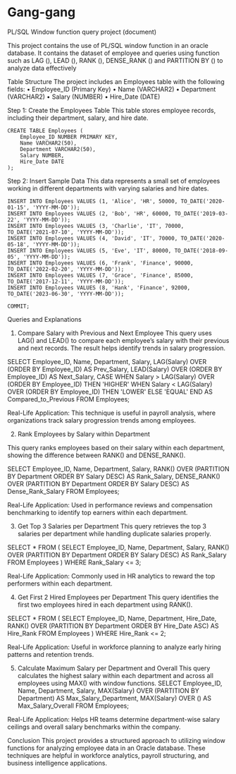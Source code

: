 # Gang-gang
PL/SQL Window function query project (document)

This project contains the use of PL/SQL window function in an oracle database. It contains the dataset of employee and queries using function such as LAG (), LEAD (), RANK (), DENSE_RANK () and PARTITION BY () to analyze data effectively 
 

Table Structure
The project includes an Employees table with the following fields:
•	Employee_ID (Primary Key)
•	Name (VARCHAR2)
•	Department (VARCHAR2)
•	Salary (NUMBER)
•	Hire_Date (DATE)

Step 1: Create the Employees Table
This table stores employee records, including their department, salary, and hire date.

```
CREATE TABLE Employees (
    Employee_ID NUMBER PRIMARY KEY,
    Name VARCHAR2(50),
    Department VARCHAR2(50),
    Salary NUMBER,
    Hire_Date DATE
);
```
Step 2: Insert Sample Data
This data represents a small set of employees working in different departments with varying salaries and hire dates.

```
INSERT INTO Employees VALUES (1, 'Alice', 'HR', 50000, TO_DATE('2020-01-15', 'YYYY-MM-DD'));
INSERT INTO Employees VALUES (2, 'Bob', 'HR', 60000, TO_DATE('2019-03-22', 'YYYY-MM-DD'));
INSERT INTO Employees VALUES (3, 'Charlie', 'IT', 70000, TO_DATE('2021-07-10', 'YYYY-MM-DD'));
INSERT INTO Employees VALUES (4, 'David', 'IT', 70000, TO_DATE('2020-05-18', 'YYYY-MM-DD'));
INSERT INTO Employees VALUES (5, 'Eve', 'IT', 80000, TO_DATE('2018-09-05', 'YYYY-MM-DD'));
INSERT INTO Employees VALUES (6, 'Frank', 'Finance', 90000, TO_DATE('2022-02-20', 'YYYY-MM-DD'));
INSERT INTO Employees VALUES (7, 'Grace', 'Finance', 85000, TO_DATE('2017-12-11', 'YYYY-MM-DD'));
INSERT INTO Employees VALUES (8, 'Hank', 'Finance', 92000, TO_DATE('2023-06-30', 'YYYY-MM-DD'));

COMMIT;
```
Queries and Explanations
1.	Compare Salary with Previous and Next Employee
This query uses LAG() and LEAD() to compare each employee’s salary with their previous and next records. The result helps identify trends in salary progression.

SELECT Employee_ID, Name, Department, Salary, 
       LAG(Salary) OVER (ORDER BY Employee_ID) AS Prev_Salary,
       LEAD(Salary) OVER (ORDER BY Employee_ID) AS Next_Salary,
       CASE
           WHEN Salary > LAG(Salary) OVER (ORDER BY Employee_ID) THEN 'HIGHER'
           WHEN Salary < LAG(Salary) OVER (ORDER BY Employee_ID) THEN 'LOWER'
           ELSE 'EQUAL'
       END AS Compared_to_Previous
FROM Employees;
 

Real-Life Application: This technique is useful in payroll analysis, where organizations track salary progression trends among employees.

2. Rank Employees by Salary within Department

This query ranks employees based on their salary within each department, showing the difference between RANK() and DENSE_RANK().

SELECT Employee_ID, Name, Department, Salary,
       RANK() OVER (PARTITION BY Department ORDER BY Salary DESC) AS Rank_Salary,
       DENSE_RANK() OVER (PARTITION BY Department ORDER BY Salary DESC) AS Dense_Rank_Salary
FROM Employees;
 
 
Real-Life Application: Used in performance reviews and compensation benchmarking to identify top earners within each department.

3. Get Top 3 Salaries per Department
This query retrieves the top 3 salaries per department while handling duplicate salaries properly.

SELECT * FROM (
    SELECT Employee_ID, Name, Department, Salary,
           RANK() OVER (PARTITION BY Department ORDER BY Salary DESC) AS Rank_Salary
    FROM Employees
) WHERE Rank_Salary <= 3;

 

Real-Life Application: Commonly used in HR analytics to reward the top performers within each department.

4. Get First 2 Hired Employees per Department
This query identifies the first two employees hired in each department using RANK().

SELECT * FROM (
    SELECT Employee_ID, Name, Department, Hire_Date,
           RANK() OVER (PARTITION BY Department ORDER BY Hire_Date ASC) AS Hire_Rank
    FROM Employees
) WHERE Hire_Rank <= 2;

 
Real-Life Application: Useful in workforce planning to analyze early hiring patterns and retention trends.

5. Calculate Maximum Salary per Department and Overall
This query calculates the highest salary within each department and across all employees using MAX() with window functions.
SELECT Employee_ID, Name, Department, Salary,
       MAX(Salary) OVER (PARTITION BY Department) AS Max_Salary_Department,
       MAX(Salary) OVER () AS Max_Salary_Overall
FROM Employees;
 
Real-Life Application: Helps HR teams determine department-wise salary ceilings and overall salary benchmarks within the company.

Conclusion
This project provides a structured approach to utilizing window functions for analyzing employee data in an Oracle database. These techniques are helpful in workforce analytics, payroll structuring, and business intelligence applications.

